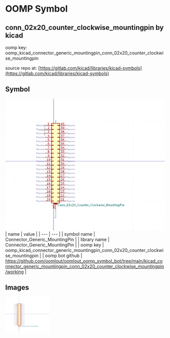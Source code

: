 # OOMP Symbol  
## conn_02x20_counter_clockwise_mountingpin  by kicad  
  
oomp key: oomp_kicad_connector_generic_mountingpin_conn_02x20_counter_clockwise_mountingpin  
  
source repo at: [https://gitlab.com/kicad/libraries/kicad-symbols](https://gitlab.com/kicad/libraries/kicad-symbols)  
## Symbol  
  
[![working.png](working_600.png)](working.png)  
| name | value | 
| --- | --- | 
| symbol name | Connector_Generic_MountingPin | 
| library name | Connector_Generic_MountingPin | 
| oomp key | oomp_kicad_connector_generic_mountingpin_conn_02x20_counter_clockwise_mountingpin | 
| oomp bot github | https://github.com/oomlout/oomlout_oomp_symbol_bot/tree/main/kicad_connector_generic_mountingpin_conn_02x20_counter_clockwise_mountingpin/working | 
## Images  
  
[![working.png](working_140.png)](working.png)  
